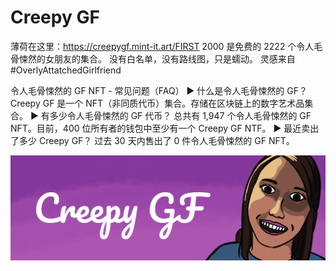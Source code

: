 # Creepy GF

薄荷在这里：https://creepygf.mint-it.art/FIRST 2000 是免费的 2222 个令人毛骨悚然的女朋友的集合。 没有白名单，没有路线图，只是蠕动。 灵感来自#OverlyAttatchedGirlfriend

令人毛骨悚然的 GF NFT - 常见问题（FAQ）
▶ 什么是令人毛骨悚然的 GF？
Creepy GF 是一个 NFT（非同质代币）集合。存储在区块链上的数字艺术品集合。
▶ 有多少令人毛骨悚然的 GF 代币？
总共有 1,947 个令人毛骨悚然的 GF NFT。目前，400 位所有者的钱包中至少有一个 Creepy GF NTF。
▶ 最近卖出了多少 Creepy GF？
过去 30 天内售出了 0 件令人毛骨悚然的 GF NFT。

![NFT](unnamed.png)
